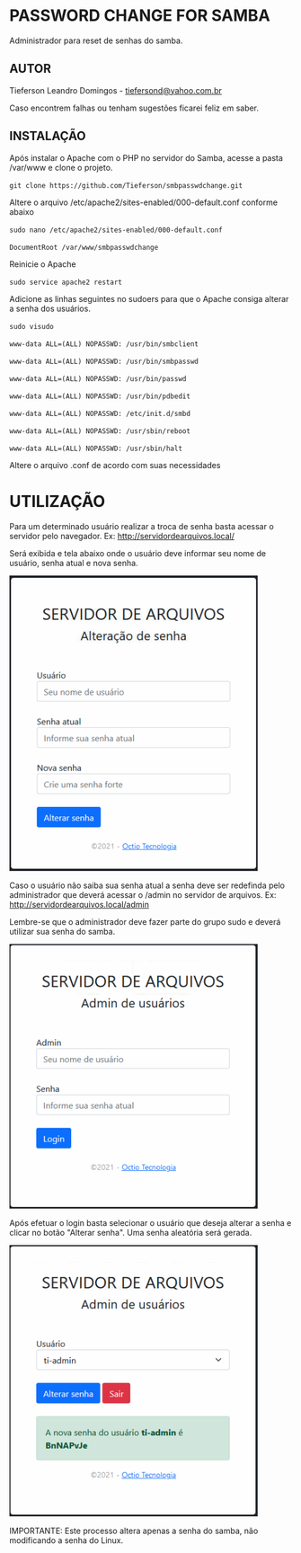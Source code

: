 # PASSWORD CHANGE FOR SAMBA

Administrador para reset de senhas do samba.

## AUTOR

Tieferson Leandro Domingos - <tiefersond@yahoo.com.br>

Caso encontrem falhas ou tenham sugestões ficarei feliz em saber.

## INSTALAÇÃO

Após instalar o Apache com o PHP no servidor do Samba, acesse a pasta /var/www e clone o projeto.

`git clone https://github.com/Tieferson/smbpasswdchange.git`

Altere o arquivo /etc/apache2/sites-enabled/000-default.conf conforme abaixo


`sudo nano /etc/apache2/sites-enabled/000-default.conf`


`DocumentRoot /var/www/smbpasswdchange`

Reinicie o Apache

`sudo service apache2 restart`

Adicione as linhas seguintes no sudoers para que o Apache consiga alterar a senha dos usuários.

`sudo visudo`

`www-data ALL=(ALL) NOPASSWD: /usr/bin/smbclient`

`www-data ALL=(ALL) NOPASSWD: /usr/bin/smbpasswd`

`www-data ALL=(ALL) NOPASSWD: /usr/bin/passwd`

`www-data ALL=(ALL) NOPASSWD: /usr/bin/pdbedit`

`www-data ALL=(ALL) NOPASSWD: /etc/init.d/smbd`

`www-data ALL=(ALL) NOPASSWD: /usr/sbin/reboot`

`www-data ALL=(ALL) NOPASSWD: /usr/sbin/halt`


Altere o arquivo .conf de acordo com suas necessidades

# UTILIZAÇÃO

Para um determinado usuário realizar a troca de senha basta acessar o servidor pelo navegador. Ex: http://servidordearquivos.local/

Será exibida e tela abaixo onde o usuário deve informar seu nome de usuário, senha atual e nova senha.

![Change pass screen](https://github.com/Tieferson/smbpasswdchange/blob/main/screenshots/user-pass-reset.png)

Caso o usuário não saiba sua senha atual a senha deve ser redefinda pelo administrador que deverá acessar o /admin no servidor de arquivos. Ex: http://servidordearquivos.local/admin

Lembre-se que o administrador deve fazer parte do grupo sudo e deverá utilizar sua senha do samba.

![Admin login](https://github.com/Tieferson/smbpasswdchange/blob/main/screenshots/admin-login.png)

Após efetuar o login basta selecionar o usuário que deseja alterar a senha e clicar no botão "Alterar senha". Uma senha aleatória será gerada.

![Admin Reset Passwd](https://github.com/Tieferson/smbpasswdchange/blob/main/screenshots/admin-user-reset-pass.png)

IMPORTANTE: Este processo altera apenas a senha do samba, não modificando a senha do Linux.